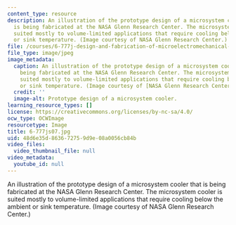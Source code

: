 ```yaml
---
content_type: resource
description: An illustration of the prototype design of a microsystem cooler that
  is being fabricated at the NASA Glenn Research Center. The microsystem cooler is
  suited mostly to volume-limited applications that require cooling below the ambient
  or sink temperature. (Image courtesy of NASA Glenn Research Center.)
file: /courses/6-777j-design-and-fabrication-of-microelectromechanical-devices-spring-2007/48d6e35d863672759d9e08a0056cb84b_6-777js07.jpg
file_type: image/jpeg
image_metadata:
  caption: An illustration of the prototype design of a microsystem cooler that is
    being fabricated at the NASA Glenn Research Center. The microsystem cooler is
    suited mostly to volume-limited applications that require cooling below the ambient
    or sink temperature. (Image courtesy of [NASA Glenn Research Center](http://www.nasa.gov/centers/glenn/home/index.html).)
  credit: ''
  image-alt: Prototype design of a microsystem cooler.
learning_resource_types: []
license: https://creativecommons.org/licenses/by-nc-sa/4.0/
ocw_type: OCWImage
resourcetype: Image
title: 6-777js07.jpg
uid: 48d6e35d-8636-7275-9d9e-08a0056cb84b
video_files:
  video_thumbnail_file: null
video_metadata:
  youtube_id: null
---
```

An illustration of the prototype design of a microsystem cooler that is being fabricated at the NASA Glenn Research Center. The microsystem cooler is suited mostly to volume-limited applications that require cooling below the ambient or sink temperature. (Image courtesy of NASA Glenn Research Center.)